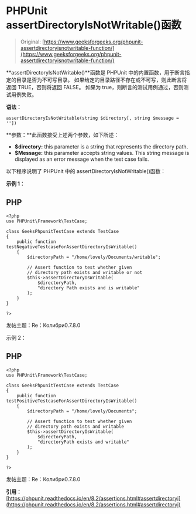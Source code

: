 # PHPUnit assertDirectoryIsNotWritable()函数

> Original: [https://www.geeksforgeeks.org/phpunit-assertdirectoryisnotwritable-function/](https://www.geeksforgeeks.org/phpunit-assertdirectoryisnotwritable-function/)

**assertDirectoryIsNotWritable()**函数是 PHPUnit 中的内置函数，用于断言指定的目录是否为不可写目录。 如果给定的目录路径不存在或不可写，则此断言将返回 TRUE，否则将返回 FALSE。 如果为 true，则断言的测试用例通过，否则测试用例失败。

**语法：**

```
assertDirectoryIsNotWritable(string $directory[, string $message = ''])

```

**参数：**此函数接受上述两个参数，如下所述：

*   **$directory:** this parameter is a string that represents the directory path.
*   **$Message:** this parameter accepts string values. This string message is displayed as an error message when the test case fails.

以下程序说明了 PHPUnit 中的 assertDirectoryIsNotWritable()函数：

**示例 1：**

## PHP

```
<?php 
use PHPUnit\Framework\TestCase; 

class GeeksPhpunitTestCase extends TestCase 
{ 
    public function testNegativeTestcaseForAssertDirectoryIsWritable() 
    { 
        $directoryPath = "/home/lovely/Documents/writable"; 

        // Assert function to test whether given 
        // directory path exists and writable or not
        $this->assertDirectoryIsWritable( 
            $directoryPath, 
            "directory Path exists and is writable"
        ); 
    } 
} 

?> 
```

发帖主题：Re：Колибри0.7.8.0

示例 2：

## PHP

```
<?php 
use PHPUnit\Framework\TestCase; 

class GeeksPhpunitTestCase extends TestCase 
{ 
    public function testPositiveTestcaseForAssertDirectoryIsWritable() 
    { 
        $directoryPath = "/home/lovely/Documents"; 

        // Assert function to test whether given 
        // directory path exists and writable
        $this->assertDirectoryIsWritable( 
            $directoryPath, 
            "directoryPath exists and writable"
        ); 
    } 
} 

?> 
```

发帖主题：Re：Колибри0.7.8.0

**引用：**[https://phpunit.readthedocs.io/en/8.2/assertions.html#assertdirectoryi](https://phpunit.readthedocs.io/en/8.2/assertions.html#assertdirectoryi)